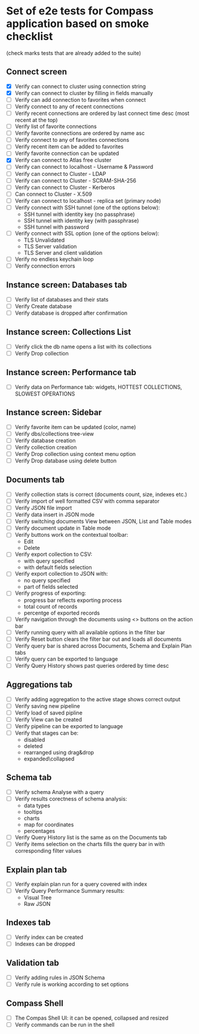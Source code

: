 # Set of e2e tests for Compass application based on smoke checklist

(check marks tests that are already added to the suite)

## Connect screen

- [x] Verify can connect to cluster using connection string
- [x] Verify can connect to cluster by filling in fields manually
- [ ] Verify can add connection to favorites when connect
- [ ] Verify connect to any of recent connections
- [ ] Verify recent connections are ordered by last connect time desc (most recent at the top)
- [ ] Verify list of favorite connections
- [ ] Verify favorite connections are ordered by name asc
- [ ] Verify connect to any of favorites connections
- [ ] Verify recent item can be added to favorites
- [ ] Verify favorite connection can be updated
- [x] Verify can connect to Atlas free cluster
- [ ] Verify can connect to localhost - Username & Password
- [ ] Verify can connect to Cluster - LDAP
- [ ] Verify can connect to Cluster - SCRAM-SHA-256
- [ ] Verify can connect to Cluster - Kerberos
- [ ] Can connect to Cluster - X.509
- [ ] Verify can connect to localhost - replica set (primary node)
- [ ] Verify connect with SSH tunnel (one of the options below):
  - SSH tunnel with identity key (no passphrase)
  - SSH tunnel with identity key (with passphrase)
  - SSH tunnel with password
- [ ] Verify connect with SSL option (one of the options below):
  - TLS Unvalidated
  - TLS Server validation
  - TLS Server and client validation
- [ ] Verify no endless keychain loop
- [ ] Verify connection errors

## Instance screen: Databases tab

- [ ] Verify list of databases and their stats
- [ ] Verify Create database
- [ ] Verify database is dropped after confirmation

## Instance screen: Collections List

- [ ] Verify click the db name opens a list with its collections
- [ ] Verify Drop collection

## Instance screen: Performance tab

- [ ] Verify data on Performance tab: widgets, HOTTEST COLLECTIONS, SLOWEST OPERATIONS

## Instance screen: Sidebar

- [ ] Verify favorite item can be updated (color, name)
- [ ] Verify dbs/collections tree-view
- [ ] Verify database creation
- [ ] Verify collection creation
- [ ] Verify Drop collection using context menu option
- [ ] Verify Drop database using delete button

## Documents tab

- [ ] Verify collection stats is correct (documents count, size, indexes etc.)
- [ ] Verify import of well formatted CSV with comma separator
- [ ] Verify JSON file import
- [ ] Verify data insert in JSON mode
- [ ] Verify switching documents View between JSON, List and Table modes
- [ ] Verify document update in Table mode
- [ ] Verify buttons work on the contextual toolbar:
  - Edit
  - Delete
- [ ] Verify export collection to CSV:
  - with query specified
  - with default fields selection
- [ ] Verify export collection to JSON with:
  - no query specified
  - part of fields selected
- [ ] Verify progress of exporting:
  - progress bar reflects exporting process
  - total count of records
  - percentge of exported records
- [ ] Verify navigation through the documents using <> buttons on the action bar
- [ ] Verify running query with all available options in the filter bar
- [ ] Verify Reset button clears the filter bar out and loads all documents
- [ ] Verify query bar is shared across Documents, Schema and Explain Plan tabs
- [ ] Verify query can be exported to language
- [ ] Verify Query History shows past queries ordered by time desc

## Aggregations tab

- [ ] Verify adding aggregation to the active stage shows correct output
- [ ] Verify saving new pipeline
- [ ] Verify load of saved pipline
- [ ] Verify View can be created
- [ ] Verify pipeline can be exported to language
- [ ] Verify that stages can be:
  - disabled
  - deleted
  - rearranged using drag&drop
  - expanded\collapsed

## Schema tab

- [ ] Verify schema Analyse with a query
- [ ] Verify results corectness of schema analysis:
  - data types
  - tooltips
  - charts
  - map for coordinates
  - percentages
- [ ] Verify Query History list is the same as on the Documents tab
- [ ] Verify items selection on the charts fills the query bar in with corresponding filter values

## Explain plan tab

- [ ] Verify explain plan run for a query covered with index
- [ ] Verify Query Performance Summary results:
  - Visual Tree
  - Raw JSON

## Indexes tab

- [ ] Verify index can be created
- [ ] Indexes can be dropped

## Validation tab

- [ ] Verify adding rules in JSON Schema
- [ ] Verify rule is working according to set options

## Compass Shell

- [ ] The Compas Shell UI: it can be opened, collapsed and resized
- [ ] Verify commands can be run in the shell
